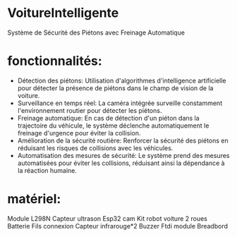 # VoitureIntelligente
 Système de Sécurité des Piétons avec Freinage Automatique
 
# fonctionnalités:
- Détection des piétons: Utilisation d'algorithmes d'intelligence artificielle pour détecter la présence de piétons dans le champ de vision de la voiture.
- Surveillance en temps réel: La caméra intégrée surveille constamment l'environnement routier pour détecter les piétons.
- Freinage automatique: En cas de détection d'un piéton dans la trajectoire du véhicule, le système déclenche automatiquement le freinage d'urgence pour éviter la collision.
- Amélioration de la sécurité routière: Renforcer la sécurité des piétons en réduisant les risques de collisions avec les véhicules.
- Automatisation des mesures de sécurité: Le système prend des mesures automatisées pour éviter les collisions, réduisant ainsi la dépendance à la réaction humaine.

 # matériel:
 Module L298N
Capteur ultrason
Esp32 cam 
Kit robot voiture 2 roues 
Batterie
Fils connexion
Capteur infrarouge*2 
Buzzer 
Ftdi module
Breadbord

